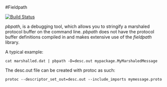 #Fieldpath

[![Build Status](https://travis-ci.org/gogo/fieldpath.svg)](https://travis-ci.org/gogo/fieldpath)

_pbpath_, is a debugging tool, which allows you to stringify a marshaled protocol buffer on the command line.
_pbpath_ does not have the protocol buffer definitions compiled in and makes extensive use of the _fieldpath_ library.

A typical example:

    cat marshalled.dat | pbpath -D=desc.out mypackage.MyMarshaledMessage

The desc.out file can be created with protoc as such:

    protoc --descriptor_set_out=desc.out --include_imports mymessage.proto